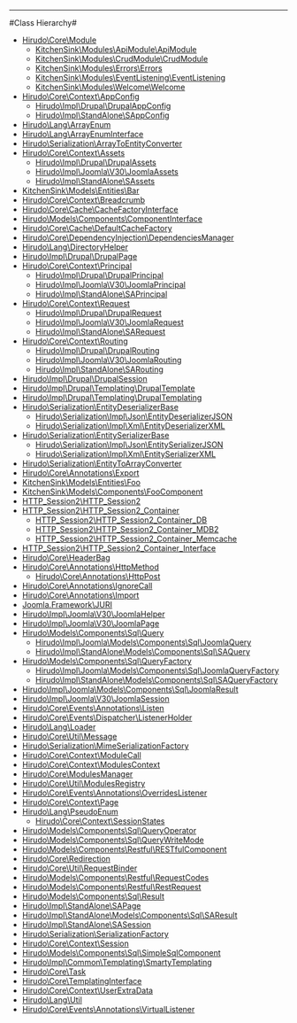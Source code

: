 

- - -

#Class Hierarchy#

<ul>
<li><a href="https://github.com/JeyDotC/Hirudo-docs/blob/master/Hirudo/Core/Module.md">Hirudo\Core\Module</a><ul>
<li><a href="https://github.com/JeyDotC/Hirudo-docs/blob/master/KitchenSink/Modules/ApiModule/ApiModule.md">KitchenSink\Modules\ApiModule\ApiModule</a></li>
<li><a href="https://github.com/JeyDotC/Hirudo-docs/blob/master/KitchenSink/Modules/CrudModule/CrudModule.md">KitchenSink\Modules\CrudModule\CrudModule</a></li>
<li><a href="https://github.com/JeyDotC/Hirudo-docs/blob/master/KitchenSink/Modules/Errors/Errors.md">KitchenSink\Modules\Errors\Errors</a></li>
<li><a href="https://github.com/JeyDotC/Hirudo-docs/blob/master/KitchenSink/Modules/EventListening/EventListening.md">KitchenSink\Modules\EventListening\EventListening</a></li>
<li><a href="https://github.com/JeyDotC/Hirudo-docs/blob/master/KitchenSink/Modules/Welcome/Welcome.md">KitchenSink\Modules\Welcome\Welcome</a></li>
</ul>
</li>
<li><a href="https://github.com/JeyDotC/Hirudo-docs/blob/master/Hirudo/Core/Context/AppConfig.md">Hirudo\Core\Context\AppConfig</a><ul>
<li><a href="https://github.com/JeyDotC/Hirudo-docs/blob/master/Hirudo/Impl/Drupal/DrupalAppConfig.md">Hirudo\Impl\Drupal\DrupalAppConfig</a></li>
<li><a href="https://github.com/JeyDotC/Hirudo-docs/blob/master/Hirudo/Impl/StandAlone/SAppConfig.md">Hirudo\Impl\StandAlone\SAppConfig</a></li>
</ul>
</li>
<li><a href="https://github.com/JeyDotC/Hirudo-docs/blob/master/Hirudo/Lang/ArrayEnum.md">Hirudo\Lang\ArrayEnum</a></li>
<li><a href="https://github.com/JeyDotC/Hirudo-docs/blob/master/Hirudo/Lang/ArrayEnumInterface.md">Hirudo\Lang\ArrayEnumInterface</a></li>
<li><a href="https://github.com/JeyDotC/Hirudo-docs/blob/master/Hirudo/Serialization/ArrayToEntityConverter.md">Hirudo\Serialization\ArrayToEntityConverter</a></li>
<li><a href="https://github.com/JeyDotC/Hirudo-docs/blob/master/Hirudo/Core/Context/Assets.md">Hirudo\Core\Context\Assets</a><ul>
<li><a href="https://github.com/JeyDotC/Hirudo-docs/blob/master/Hirudo/Impl/Drupal/DrupalAssets.md">Hirudo\Impl\Drupal\DrupalAssets</a></li>
<li><a href="https://github.com/JeyDotC/Hirudo-docs/blob/master/Hirudo/Impl/Joomla/V30/JoomlaAssets.md">Hirudo\Impl\Joomla\V30\JoomlaAssets</a></li>
<li><a href="https://github.com/JeyDotC/Hirudo-docs/blob/master/Hirudo/Impl/StandAlone/SAssets.md">Hirudo\Impl\StandAlone\SAssets</a></li>
</ul>
</li>
<li><a href="https://github.com/JeyDotC/Hirudo-docs/blob/master/KitchenSink/Models/Entities/Bar.md">KitchenSink\Models\Entities\Bar</a></li>
<li><a href="https://github.com/JeyDotC/Hirudo-docs/blob/master/Hirudo/Core/Context/Breadcrumb.md">Hirudo\Core\Context\Breadcrumb</a></li>
<li><a href="https://github.com/JeyDotC/Hirudo-docs/blob/master/Hirudo/Core/Cache/CacheFactoryInterface.md">Hirudo\Core\Cache\CacheFactoryInterface</a></li>
<li><a href="https://github.com/JeyDotC/Hirudo-docs/blob/master/Hirudo/Models/Components/ComponentInterface.md">Hirudo\Models\Components\ComponentInterface</a></li>
<li><a href="https://github.com/JeyDotC/Hirudo-docs/blob/master/Hirudo/Core/Cache/DefaultCacheFactory.md">Hirudo\Core\Cache\DefaultCacheFactory</a></li>
<li><a href="https://github.com/JeyDotC/Hirudo-docs/blob/master/Hirudo/Core/DependencyInjection/DependenciesManager.md">Hirudo\Core\DependencyInjection\DependenciesManager</a></li>
<li><a href="https://github.com/JeyDotC/Hirudo-docs/blob/master/Hirudo/Lang/DirectoryHelper.md">Hirudo\Lang\DirectoryHelper</a></li>
<li><a href="https://github.com/JeyDotC/Hirudo-docs/blob/master/Hirudo/Impl/Drupal/DrupalPage.md">Hirudo\Impl\Drupal\DrupalPage</a></li>
<li><a href="https://github.com/JeyDotC/Hirudo-docs/blob/master/Hirudo/Core/Context/Principal.md">Hirudo\Core\Context\Principal</a><ul>
<li><a href="https://github.com/JeyDotC/Hirudo-docs/blob/master/Hirudo/Impl/Drupal/DrupalPrincipal.md">Hirudo\Impl\Drupal\DrupalPrincipal</a></li>
<li><a href="https://github.com/JeyDotC/Hirudo-docs/blob/master/Hirudo/Impl/Joomla/V30/JoomlaPrincipal.md">Hirudo\Impl\Joomla\V30\JoomlaPrincipal</a></li>
<li><a href="https://github.com/JeyDotC/Hirudo-docs/blob/master/Hirudo/Impl/StandAlone/SAPrincipal.md">Hirudo\Impl\StandAlone\SAPrincipal</a></li>
</ul>
</li>
<li><a href="https://github.com/JeyDotC/Hirudo-docs/blob/master/Hirudo/Core/Context/Request.md">Hirudo\Core\Context\Request</a><ul>
<li><a href="https://github.com/JeyDotC/Hirudo-docs/blob/master/Hirudo/Impl/Drupal/DrupalRequest.md">Hirudo\Impl\Drupal\DrupalRequest</a></li>
<li><a href="https://github.com/JeyDotC/Hirudo-docs/blob/master/Hirudo/Impl/Joomla/V30/JoomlaRequest.md">Hirudo\Impl\Joomla\V30\JoomlaRequest</a></li>
<li><a href="https://github.com/JeyDotC/Hirudo-docs/blob/master/Hirudo/Impl/StandAlone/SARequest.md">Hirudo\Impl\StandAlone\SARequest</a></li>
</ul>
</li>
<li><a href="https://github.com/JeyDotC/Hirudo-docs/blob/master/Hirudo/Core/Context/Routing.md">Hirudo\Core\Context\Routing</a><ul>
<li><a href="https://github.com/JeyDotC/Hirudo-docs/blob/master/Hirudo/Impl/Drupal/DrupalRouting.md">Hirudo\Impl\Drupal\DrupalRouting</a></li>
<li><a href="https://github.com/JeyDotC/Hirudo-docs/blob/master/Hirudo/Impl/Joomla/V30/JoomlaRouting.md">Hirudo\Impl\Joomla\V30\JoomlaRouting</a></li>
<li><a href="https://github.com/JeyDotC/Hirudo-docs/blob/master/Hirudo/Impl/StandAlone/SARouting.md">Hirudo\Impl\StandAlone\SARouting</a></li>
</ul>
</li>
<li><a href="https://github.com/JeyDotC/Hirudo-docs/blob/master/Hirudo/Impl/Drupal/DrupalSession.md">Hirudo\Impl\Drupal\DrupalSession</a></li>
<li><a href="https://github.com/JeyDotC/Hirudo-docs/blob/master/Hirudo/Impl/Drupal/Templating/DrupalTemplate.md">Hirudo\Impl\Drupal\Templating\DrupalTemplate</a></li>
<li><a href="https://github.com/JeyDotC/Hirudo-docs/blob/master/Hirudo/Impl/Drupal/Templating/DrupalTemplating.md">Hirudo\Impl\Drupal\Templating\DrupalTemplating</a></li>
<li><a href="https://github.com/JeyDotC/Hirudo-docs/blob/master/Hirudo/Serialization/EntityDeserializerBase.md">Hirudo\Serialization\EntityDeserializerBase</a><ul>
<li><a href="https://github.com/JeyDotC/Hirudo-docs/blob/master/Hirudo/Serialization/Impl/Json/EntityDeserializerJSON.md">Hirudo\Serialization\Impl\Json\EntityDeserializerJSON</a></li>
<li><a href="https://github.com/JeyDotC/Hirudo-docs/blob/master/Hirudo/Serialization/Impl/Xml/EntityDeserializerXML.md">Hirudo\Serialization\Impl\Xml\EntityDeserializerXML</a></li>
</ul>
</li>
<li><a href="https://github.com/JeyDotC/Hirudo-docs/blob/master/Hirudo/Serialization/EntitySerializerBase.md">Hirudo\Serialization\EntitySerializerBase</a><ul>
<li><a href="https://github.com/JeyDotC/Hirudo-docs/blob/master/Hirudo/Serialization/Impl/Json/EntitySerializerJSON.md">Hirudo\Serialization\Impl\Json\EntitySerializerJSON</a></li>
<li><a href="https://github.com/JeyDotC/Hirudo-docs/blob/master/Hirudo/Serialization/Impl/Xml/EntitySerializerXML.md">Hirudo\Serialization\Impl\Xml\EntitySerializerXML</a></li>
</ul>
</li>
<li><a href="https://github.com/JeyDotC/Hirudo-docs/blob/master/Hirudo/Serialization/EntityToArrayConverter.md">Hirudo\Serialization\EntityToArrayConverter</a></li>
<li><a href="https://github.com/JeyDotC/Hirudo-docs/blob/master/Hirudo/Core/Annotations/Export.md">Hirudo\Core\Annotations\Export</a></li>
<li><a href="https://github.com/JeyDotC/Hirudo-docs/blob/master/KitchenSink/Models/Entities/Foo.md">KitchenSink\Models\Entities\Foo</a></li>
<li><a href="https://github.com/JeyDotC/Hirudo-docs/blob/master/KitchenSink/Models/Components/FooComponent.md">KitchenSink\Models\Components\FooComponent</a></li>
<li><a href="https://github.com/JeyDotC/Hirudo-docs/blob/master/HTTP_Session2/HTTP_Session2.md">HTTP_Session2\HTTP_Session2</a></li>
<li><a href="https://github.com/JeyDotC/Hirudo-docs/blob/master/HTTP_Session2/HTTP_Session2_Container.md">HTTP_Session2\HTTP_Session2_Container</a><ul>
<li><a href="https://github.com/JeyDotC/Hirudo-docs/blob/master/HTTP_Session2/HTTP_Session2_Container_DB.md">HTTP_Session2\HTTP_Session2_Container_DB</a></li>
<li><a href="https://github.com/JeyDotC/Hirudo-docs/blob/master/HTTP_Session2/HTTP_Session2_Container_MDB2.md">HTTP_Session2\HTTP_Session2_Container_MDB2</a></li>
<li><a href="https://github.com/JeyDotC/Hirudo-docs/blob/master/HTTP_Session2/HTTP_Session2_Container_Memcache.md">HTTP_Session2\HTTP_Session2_Container_Memcache</a></li>
</ul>
</li>
<li><a href="https://github.com/JeyDotC/Hirudo-docs/blob/master/HTTP_Session2/HTTP_Session2_Container_Interface.md">HTTP_Session2\HTTP_Session2_Container_Interface</a></li>
<li><a href="https://github.com/JeyDotC/Hirudo-docs/blob/master/Hirudo/Core/HeaderBag.md">Hirudo\Core\HeaderBag</a></li>
<li><a href="https://github.com/JeyDotC/Hirudo-docs/blob/master/Hirudo/Core/Annotations/HttpMethod.md">Hirudo\Core\Annotations\HttpMethod</a><ul>
<li><a href="https://github.com/JeyDotC/Hirudo-docs/blob/master/Hirudo/Core/Annotations/HttpPost.md">Hirudo\Core\Annotations\HttpPost</a></li>
</ul>
</li>
<li><a href="https://github.com/JeyDotC/Hirudo-docs/blob/master/Hirudo/Core/Annotations/IgnoreCall.md">Hirudo\Core\Annotations\IgnoreCall</a></li>
<li><a href="https://github.com/JeyDotC/Hirudo-docs/blob/master/Hirudo/Core/Annotations/Import.md">Hirudo\Core\Annotations\Import</a></li>
<li><a href="https://github.com/JeyDotC/Hirudo-docs/blob/master/Joomla/Framework/JURI.md">Joomla.Framework\JURI</a></li>
<li><a href="https://github.com/JeyDotC/Hirudo-docs/blob/master/Hirudo/Impl/Joomla/V30/JoomlaHelper.md">Hirudo\Impl\Joomla\V30\JoomlaHelper</a></li>
<li><a href="https://github.com/JeyDotC/Hirudo-docs/blob/master/Hirudo/Impl/Joomla/V30/JoomlaPage.md">Hirudo\Impl\Joomla\V30\JoomlaPage</a></li>
<li><a href="https://github.com/JeyDotC/Hirudo-docs/blob/master/Hirudo/Models/Components/Sql/Query.md">Hirudo\Models\Components\Sql\Query</a><ul>
<li><a href="https://github.com/JeyDotC/Hirudo-docs/blob/master/Hirudo/Impl/Joomla/Models/Components/Sql/JoomlaQuery.md">Hirudo\Impl\Joomla\Models\Components\Sql\JoomlaQuery</a></li>
<li><a href="https://github.com/JeyDotC/Hirudo-docs/blob/master/Hirudo/Impl/StandAlone/Models/Components/Sql/SAQuery.md">Hirudo\Impl\StandAlone\Models\Components\Sql\SAQuery</a></li>
</ul>
</li>
<li><a href="https://github.com/JeyDotC/Hirudo-docs/blob/master/Hirudo/Models/Components/Sql/QueryFactory.md">Hirudo\Models\Components\Sql\QueryFactory</a><ul>
<li><a href="https://github.com/JeyDotC/Hirudo-docs/blob/master/Hirudo/Impl/Joomla/Models/Components/Sql/JoomlaQueryFactory.md">Hirudo\Impl\Joomla\Models\Components\Sql\JoomlaQueryFactory</a></li>
<li><a href="https://github.com/JeyDotC/Hirudo-docs/blob/master/Hirudo/Impl/StandAlone/Models/Components/Sql/SAQueryFactory.md">Hirudo\Impl\StandAlone\Models\Components\Sql\SAQueryFactory</a></li>
</ul>
</li>
<li><a href="https://github.com/JeyDotC/Hirudo-docs/blob/master/Hirudo/Impl/Joomla/Models/Components/Sql/JoomlaResult.md">Hirudo\Impl\Joomla\Models\Components\Sql\JoomlaResult</a></li>
<li><a href="https://github.com/JeyDotC/Hirudo-docs/blob/master/Hirudo/Impl/Joomla/V30/JoomlaSession.md">Hirudo\Impl\Joomla\V30\JoomlaSession</a></li>
<li><a href="https://github.com/JeyDotC/Hirudo-docs/blob/master/Hirudo/Core/Events/Annotations/Listen.md">Hirudo\Core\Events\Annotations\Listen</a></li>
<li><a href="https://github.com/JeyDotC/Hirudo-docs/blob/master/Hirudo/Core/Events/Dispatcher/ListenerHolder.md">Hirudo\Core\Events\Dispatcher\ListenerHolder</a></li>
<li><a href="https://github.com/JeyDotC/Hirudo-docs/blob/master/Hirudo/Lang/Loader.md">Hirudo\Lang\Loader</a></li>
<li><a href="https://github.com/JeyDotC/Hirudo-docs/blob/master/Hirudo/Core/Util/Message.md">Hirudo\Core\Util\Message</a></li>
<li><a href="https://github.com/JeyDotC/Hirudo-docs/blob/master/Hirudo/Serialization/MimeSerializationFactory.md">Hirudo\Serialization\MimeSerializationFactory</a></li>
<li><a href="https://github.com/JeyDotC/Hirudo-docs/blob/master/Hirudo/Core/Context/ModuleCall.md">Hirudo\Core\Context\ModuleCall</a></li>
<li><a href="https://github.com/JeyDotC/Hirudo-docs/blob/master/Hirudo/Core/Context/ModulesContext.md">Hirudo\Core\Context\ModulesContext</a></li>
<li><a href="https://github.com/JeyDotC/Hirudo-docs/blob/master/Hirudo/Core/ModulesManager.md">Hirudo\Core\ModulesManager</a></li>
<li><a href="https://github.com/JeyDotC/Hirudo-docs/blob/master/Hirudo/Core/Util/ModulesRegistry.md">Hirudo\Core\Util\ModulesRegistry</a></li>
<li><a href="https://github.com/JeyDotC/Hirudo-docs/blob/master/Hirudo/Core/Events/Annotations/OverridesListener.md">Hirudo\Core\Events\Annotations\OverridesListener</a></li>
<li><a href="https://github.com/JeyDotC/Hirudo-docs/blob/master/Hirudo/Core/Context/Page.md">Hirudo\Core\Context\Page</a></li>
<li><a href="https://github.com/JeyDotC/Hirudo-docs/blob/master/Hirudo/Lang/PseudoEnum.md">Hirudo\Lang\PseudoEnum</a><ul>
<li><a href="https://github.com/JeyDotC/Hirudo-docs/blob/master/Hirudo/Core/Context/SessionStates.md">Hirudo\Core\Context\SessionStates</a></li>
</ul>
</li>
<li><a href="https://github.com/JeyDotC/Hirudo-docs/blob/master/Hirudo/Models/Components/Sql/QueryOperator.md">Hirudo\Models\Components\Sql\QueryOperator</a></li>
<li><a href="https://github.com/JeyDotC/Hirudo-docs/blob/master/Hirudo/Models/Components/Sql/QueryWriteMode.md">Hirudo\Models\Components\Sql\QueryWriteMode</a></li>
<li><a href="https://github.com/JeyDotC/Hirudo-docs/blob/master/Hirudo/Models/Components/Restful/RESTfulComponent.md">Hirudo\Models\Components\Restful\RESTfulComponent</a></li>
<li><a href="https://github.com/JeyDotC/Hirudo-docs/blob/master/Hirudo/Core/Redirection.md">Hirudo\Core\Redirection</a></li>
<li><a href="https://github.com/JeyDotC/Hirudo-docs/blob/master/Hirudo/Core/Util/RequestBinder.md">Hirudo\Core\Util\RequestBinder</a></li>
<li><a href="https://github.com/JeyDotC/Hirudo-docs/blob/master/Hirudo/Models/Components/Restful/RequestCodes.md">Hirudo\Models\Components\Restful\RequestCodes</a></li>
<li><a href="https://github.com/JeyDotC/Hirudo-docs/blob/master/Hirudo/Models/Components/Restful/RestRequest.md">Hirudo\Models\Components\Restful\RestRequest</a></li>
<li><a href="https://github.com/JeyDotC/Hirudo-docs/blob/master/Hirudo/Models/Components/Sql/Result.md">Hirudo\Models\Components\Sql\Result</a></li>
<li><a href="https://github.com/JeyDotC/Hirudo-docs/blob/master/Hirudo/Impl/StandAlone/SAPage.md">Hirudo\Impl\StandAlone\SAPage</a></li>
<li><a href="https://github.com/JeyDotC/Hirudo-docs/blob/master/Hirudo/Impl/StandAlone/Models/Components/Sql/SAResult.md">Hirudo\Impl\StandAlone\Models\Components\Sql\SAResult</a></li>
<li><a href="https://github.com/JeyDotC/Hirudo-docs/blob/master/Hirudo/Impl/StandAlone/SASession.md">Hirudo\Impl\StandAlone\SASession</a></li>
<li><a href="https://github.com/JeyDotC/Hirudo-docs/blob/master/Hirudo/Serialization/SerializationFactory.md">Hirudo\Serialization\SerializationFactory</a></li>
<li><a href="https://github.com/JeyDotC/Hirudo-docs/blob/master/Hirudo/Core/Context/Session.md">Hirudo\Core\Context\Session</a></li>
<li><a href="https://github.com/JeyDotC/Hirudo-docs/blob/master/Hirudo/Models/Components/Sql/SimpleSqlComponent.md">Hirudo\Models\Components\Sql\SimpleSqlComponent</a></li>
<li><a href="https://github.com/JeyDotC/Hirudo-docs/blob/master/Hirudo/Impl/Common/Templating/SmartyTemplating.md">Hirudo\Impl\Common\Templating\SmartyTemplating</a></li>
<li><a href="https://github.com/JeyDotC/Hirudo-docs/blob/master/Hirudo/Core/Task.md">Hirudo\Core\Task</a></li>
<li><a href="https://github.com/JeyDotC/Hirudo-docs/blob/master/Hirudo/Core/TemplatingInterface.md">Hirudo\Core\TemplatingInterface</a></li>
<li><a href="https://github.com/JeyDotC/Hirudo-docs/blob/master/Hirudo/Core/Context/UserExtraData.md">Hirudo\Core\Context\UserExtraData</a></li>
<li><a href="https://github.com/JeyDotC/Hirudo-docs/blob/master/Hirudo/Lang/Util.md">Hirudo\Lang\Util</a></li>
<li><a href="https://github.com/JeyDotC/Hirudo-docs/blob/master/Hirudo/Core/Events/Annotations/VirtualListener.md">Hirudo\Core\Events\Annotations\VirtualListener</a></li>
</ul>
